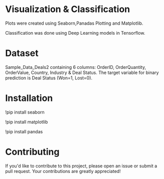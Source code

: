 # Visualization & Classification
Plots were created using Seaborn,Panadas Plotting and Matplotlib.

Classification was done using Deep Learning models in Tensorflow.

# Dataset
Sample_Data_Deals2 containing 6 columns: OrderID, OrderQuantity, OrderValue, Country, Industry & Deal Status. The target variable for binary prediction is Deal Status (Won=1, Lost=0).

# Installation
!pip install seaborn

!pip install matplotlib

!pip install pandas

# Contributing
If you'd like to contribute to this project, please open an issue or submit a pull request. Your contributions are greatly appreciated!
